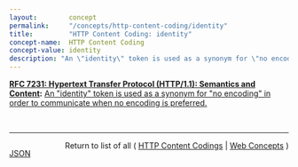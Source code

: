 ```yaml
---
layout:        concept
permalink:     "/concepts/http-content-coding/identity"
title:         "HTTP Content Coding: identity"
concept-name:  HTTP Content Coding
concept-value: identity
description: "An \"identity\" token is used as a synonym for \"no encoding\" in order to communicate when no encoding is preferred."
---
```


**[RFC 7231: Hypertext Transfer Protocol (HTTP/1.1): Semantics and Content](/specs/IETF/RFC/7231 "The Hypertext Transfer Protocol (HTTP) is an application-level protocol for distributed, collaborative, hypertext information systems. This document defines the semantics of HTTP/1.1 messages as expressed by request methods, request header fields, response status codes, and response header fields, along with the payload of messages (metadata and body content) and mechanisms for content negotiation."):** [An "identity" token is used as a synonym for "no encoding" in order to communicate when no encoding is preferred.](http://tools.ietf.org/html/rfc7231#section-5.3.4 "Read documentation for HTTP Content Coding &#34;identity&#34;")

<br/>
<hr/>

<p style="float : left"><a href="./identity.json" title="JSON representing this particular Web Concept value">JSON</a></p>
<p style="text-align: right">Return to list of all ( <a href="../http-content-coding/">HTTP Content Codings</a> | <a href="../">Web Concepts</a> )</p>
